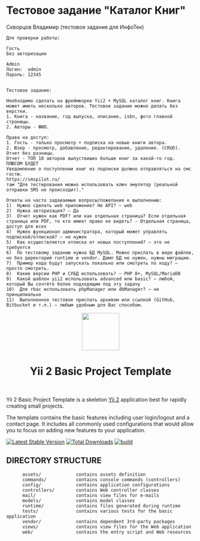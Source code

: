 <h1>Тестовое задание "Каталог Книг"</h1>
<p>Скворцов Владимир (тестовое задание для ИнфоТек)</p>

```
Для проверки работы:

Гость
Без авторизации

Admin
Логин:  admin
Пароль: 12345


Тестовое задание:

Необходимо сделать на фреймворке Yii2 + MySQL каталог книг. Книга может иметь несколько авторов. Тестовое задание можно делать без верстки. 
1. Книга - название, год выпуска, описание, isbn, фото главной страницы.
2. Авторы - ФИО.

Права на доступ:
1. Гость - только просмотр + подписка на новые книги автора.
2. Юзер - просмотр, добавление, редактирование, удаление. (CRUD). Отчет без разницы.
Отчет - ТОП 10 авторов выпуствиших больше книг за какой-то год.
ПЛЮСОМ БУДЕТ
Уведомление о поступлении книг из подписки должно отправляться на смс гостю.
https://smspilot.ru/
там "Для тестирования можно использовать ключ эмулятор (реальной отправки SMS не происходит)."

Ответы на часто задаваемые вопросы/пожелания к выполнению:
1)	Нужно сделать web приложение? Не API? – web
2)	Нужна авторизация? – Да
3)	Отчет нужен как PDF? или как отдельная страница? Если отдельная страница или PDF, то кто имеет право ее видеть? - Отдельная страница, доступ для всех
4)	Нужен функционал администратора, который может управлять подпиской/отпиской? – не нужен
5)	Как осуществляется отписка от новых поступлений? – это не требуется
6)	По тестовому заданию нужна БД MySQL. Можно прислать в виде файлов, но без директорий runtime и vendor. Дамп БД не нужен, нужны миграции. 
7)	Пример кода будут запускать локально или смотреть по коду? – просто смотреть.  
8)	Какие версии PHP и СУБД использовать? – PHP 8+, MySQL/MariaDB
9)	Какой шаблон yii2 использовать advanced или basic? – любой, который Вы сочтёте более подходящим под эту задачу
10)	 Для rbac использовать phpManager или dbManager? – не принципиально 
11)	 Выполненное тестовое прислать архивом или ссылкой (GitHub, Bitbucket и т.п.) – любым удобным для Вас способом. 
```




<p align="center">
    <a href="https://github.com/yiisoft" target="_blank">
        <img src="https://avatars0.githubusercontent.com/u/993323" height="100px">
    </a>
    <h1 align="center">Yii 2 Basic Project Template</h1>
    <br>
</p>

Yii 2 Basic Project Template is a skeleton [Yii 2](https://www.yiiframework.com/) application best for
rapidly creating small projects.

The template contains the basic features including user login/logout and a contact page.
It includes all commonly used configurations that would allow you to focus on adding new
features to your application.

[![Latest Stable Version](https://img.shields.io/packagist/v/yiisoft/yii2-app-basic.svg)](https://packagist.org/packages/yiisoft/yii2-app-basic)
[![Total Downloads](https://img.shields.io/packagist/dt/yiisoft/yii2-app-basic.svg)](https://packagist.org/packages/yiisoft/yii2-app-basic)
[![build](https://github.com/yiisoft/yii2-app-basic/workflows/build/badge.svg)](https://github.com/yiisoft/yii2-app-basic/actions?query=workflow%3Abuild)

DIRECTORY STRUCTURE
-------------------

```
      assets/             contains assets definition
      commands/           contains console commands (controllers)
      config/             contains application configurations
      controllers/        contains Web controller classes
      mail/               contains view files for e-mails
      models/             contains model classes
      runtime/            contains files generated during runtime
      tests/              contains various tests for the basic application
      vendor/             contains dependent 3rd-party packages
      views/              contains view files for the Web application
      web/                contains the entry script and Web resources
```
